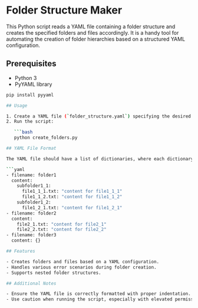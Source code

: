# Folder Structure Maker

This Python script reads a YAML file containing a folder structure and creates the specified folders and files accordingly. It is a handy tool for automating the creation of folder hierarchies based on a structured YAML configuration.

## Prerequisites

- Python 3
- PyYAML library

```bash
pip install pyyaml

## Usage

1. Create a YAML file (`folder_structure.yaml`) specifying the desired folder structure.
2. Run the script:

   ```bash
   python create_folders.py

## YAML File Format

The YAML file should have a list of dictionaries, where each dictionary represents a folder and its content. Example:

```yaml
- filename: folder1
  content:
    subfolder1_1:
      file1_1_1.txt: "content for file1_1_1"
      file1_1_2.txt: "content for file1_1_2"
    subfolder1_2:
      file1_2_1.txt: "content for file1_2_1"
- filename: folder2
  content:
    file2_1.txt: "content for file2_1"
    file2_2.txt: "content for file2_2"
- filename: folder3
  content: {}

## Features

- Creates folders and files based on a YAML configuration.
- Handles various error scenarios during folder creation.
- Supports nested folder structures.

## Additional Notes

- Ensure the YAML file is correctly formatted with proper indentation.
- Use caution when running the script, especially with elevated permissions, as it may create or modify folders on your system.

